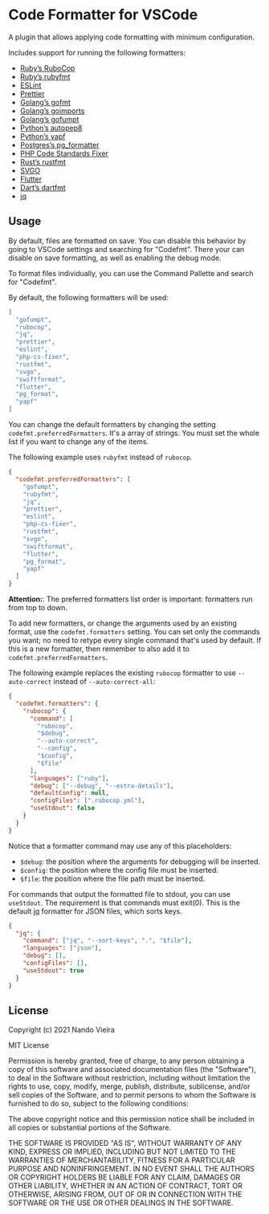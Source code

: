 # Code Formatter for VSCode

A plugin that allows applying code formatting with minimum configuration.

Includes support for running the following formatters:

- [Ruby’s RuboCop](https://rubocop.org)
- [Ruby’s rubyfmt](https://github.com/penelopezone/rubyfmt)
- [ESLint](https://eslint.org)
- [Prettier](https://prettier.io)
- [Golang’s gofmt](https://pkg.go.dev/cmd/gofmt)
- [Golang’s goimports](https://pkg.go.dev/golang.org/x/tools/cmd/goimports)
- [Golang’s gofumpt](https://pkg.go.dev/mvdan.cc/gofumpt)
- [Python’s autopep8](https://pypi.org/project/autopep8/)
- [Python’s yapf](https://pypi.org/project/yapf/)
- [Postgres’s pg_formatter](https://github.com/darold/pgFormatter)
- [PHP Code Standards Fixer](https://github.com/FriendsOfPHP/PHP-CS-Fixer)
- [Rust’s rustfmt](https://github.com/rust-lang/rustfmt)
- [SVGO](https://github.com/svg/svgo)
- [Flutter](https://flutter.dev/)
- [Dart’s dartfmt](https://dart.dev/tools/dartfmt)
- [jq](https://stedolan.github.io/jq/)

## Usage

By default, files are formatted on save. You can disable this behavior by going
to VSCode settings and searching for "Codefmt". There your can disable on save
formatting, as well as enabling the debug mode.

To format files individually, you can use the Command Pallette and search for
"Codefmt".

By default, the following formatters will be used:

```json
[
  "gofumpt",
  "rubocop",
  "jq",
  "prettier",
  "eslint",
  "php-cs-fixer",
  "rustfmt",
  "svgo",
  "swiftformat",
  "flutter",
  "pg_format",
  "yapf"
]
```

You can change the default formatters by changing the setting
`codefmt.preferredFormatters`. It's a array of strings. You must set the whole
list if you want to change any of the items.

The following example uses `rubyfmt` instead of `rubocop`.

```json
{
  "codefmt.preferredFormatters": [
    "gofumpt",
    "rubyfmt",
    "jq",
    "prettier",
    "eslint",
    "php-cs-fixer",
    "rustfmt",
    "svgo",
    "swiftformat",
    "flutter",
    "pg_format",
    "yapf"
  ]
}
```

**Attention:**: The preferred formatters list order is important: formatters run
from top to down.

To add new formatters, or change the arguments used by an existing format, use
the `codefmt.formatters` setting. You can set only the commands you want; no
need to retype every single command that's used by default. If this is a new
formatter, then remember to also add it to `codefmt.preferredFormatters`.

The following example replaces the existing `rubocop` formatter to use
`--auto-correct` instead of `--auto-correct-all`:

```json
{
  "codefmt.formatters": {
    "rubocop": {
      "command": [
        "rubocop",
        "$debug",
        "--auto-correct",
        "--config",
        "$config",
        "$file"
      ],
      "languages": ["ruby"],
      "debug": ["--debug", "--extra-details"],
      "defaultConfig": null,
      "configFiles": [".rubocop.yml"],
      "useStdout": false
    }
  }
}
```

Notice that a formatter command may use any of this placeholders:

- `$debug`: the position where the arguments for debugging will be inserted.
- `$config`: the position where the config file must be inserted.
- `$file`: the position where the file path must be inserted.

For commands that output the formatted file to stdout, you can use `useStdout`.
The requirement is that commands must exit(0). This is the default
[jq](https://stedolan.github.io/jq/) formatter for JSON files, which sorts keys.

```json
{
  "jq": {
    "command": ["jq", "--sort-keys", ".", "$file"],
    "languages": ["json"],
    "debug": [],
    "configFiles": [],
    "useStdout": true
  }
}
```

## License

Copyright (c) 2021 Nando Vieira

MIT License

Permission is hereby granted, free of charge, to any person obtaining a copy of
this software and associated documentation files (the "Software"), to deal in
the Software without restriction, including without limitation the rights to
use, copy, modify, merge, publish, distribute, sublicense, and/or sell copies of
the Software, and to permit persons to whom the Software is furnished to do so,
subject to the following conditions:

The above copyright notice and this permission notice shall be included in all
copies or substantial portions of the Software.

THE SOFTWARE IS PROVIDED "AS IS", WITHOUT WARRANTY OF ANY KIND, EXPRESS OR
IMPLIED, INCLUDING BUT NOT LIMITED TO THE WARRANTIES OF MERCHANTABILITY, FITNESS
FOR A PARTICULAR PURPOSE AND NONINFRINGEMENT. IN NO EVENT SHALL THE AUTHORS OR
COPYRIGHT HOLDERS BE LIABLE FOR ANY CLAIM, DAMAGES OR OTHER LIABILITY, WHETHER
IN AN ACTION OF CONTRACT, TORT OR OTHERWISE, ARISING FROM, OUT OF OR IN
CONNECTION WITH THE SOFTWARE OR THE USE OR OTHER DEALINGS IN THE SOFTWARE.
